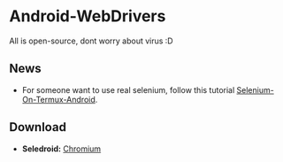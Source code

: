 # Android-WebDrivers
All is open-source, dont worry about virus :D

News
----

- For someone want to use real selenium, follow this tutorial [Selenium-On-Termux-Android](https://github.com/luanon404/Selenium-On-Termux-Android).

Download
--------

- **Seledroid:** [Chromium](https://github.com/luanon404/android-webdrivers/tree/main/Apk-Android-WebDrivers/Chromium)
